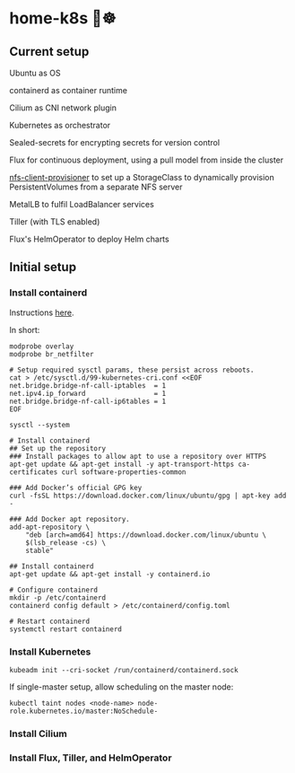 # home-k8s 🏡☸

## Current setup
Ubuntu as OS

containerd as container runtime

Cilium as CNI network plugin

Kubernetes as orchestrator

Sealed-secrets for encrypting secrets for version control

Flux for continuous deployment, using a pull model from inside the cluster

[nfs-client-provisioner](https://github.com/kubernetes-incubator/external-storage/tree/master/nfs-client) to set up a StorageClass to dynamically provision PersistentVolumes from a separate NFS server

MetalLB to fulfil LoadBalancer services

Tiller (with TLS enabled)

Flux's HelmOperator to deploy Helm charts

## Initial setup

### Install containerd

Instructions [here](https://kubernetes.io/docs/setup/cri/#containerd).

In short:
```
modprobe overlay
modprobe br_netfilter

# Setup required sysctl params, these persist across reboots.
cat > /etc/sysctl.d/99-kubernetes-cri.conf <<EOF
net.bridge.bridge-nf-call-iptables  = 1
net.ipv4.ip_forward                 = 1
net.bridge.bridge-nf-call-ip6tables = 1
EOF

sysctl --system

# Install containerd
## Set up the repository
### Install packages to allow apt to use a repository over HTTPS
apt-get update && apt-get install -y apt-transport-https ca-certificates curl software-properties-common

### Add Docker’s official GPG key
curl -fsSL https://download.docker.com/linux/ubuntu/gpg | apt-key add -

### Add Docker apt repository.
add-apt-repository \
    "deb [arch=amd64] https://download.docker.com/linux/ubuntu \
    $(lsb_release -cs) \
    stable"

## Install containerd
apt-get update && apt-get install -y containerd.io

# Configure containerd
mkdir -p /etc/containerd
containerd config default > /etc/containerd/config.toml

# Restart containerd
systemctl restart containerd
```

### Install Kubernetes

```
kubeadm init --cri-socket /run/containerd/containerd.sock
```

If single-master setup, allow scheduling on the master node:
```
kubectl taint nodes <node-name> node-role.kubernetes.io/master:NoSchedule-
```

### Install Cilium

### Install Flux, Tiller, and HelmOperator

